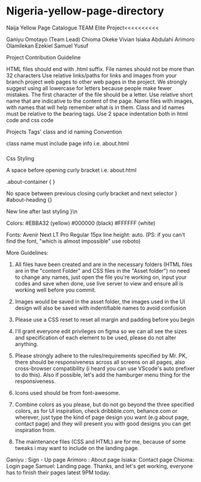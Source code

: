 # Nigeria-yellow-page-directory




Naija Yellow Page Catalogue 
TEAM Elite Project<<<<<<<<<<

Ganiyu Omotayo (Team Lead)
Chioma Okeke Vivian
Isiaka Abdulahi
Arimoro Olamilekan Ezekiel
Samuel Yusuf

Project Contribution Guideline

HTML files should end with .html suffix.
File names should not be more than 32 characters
Use relative links/paths for links and images from your branch project web pages to other web pages in the project.
We strongly suggest using all lowercase for letters because people make fewer mistakes.
The first character of the file should be a letter.
Use relative short name that are indicative to the content of the page.
Name files with images, with names that will help remember what is in them.
Class and id names must be relative to the bearing tags.
Use 2 space indentation both in html code and css code

Projects Tags' class and id naming Convention

class name must include page info
i.e. about.html
<div class="about-container">

<h3 id="about-heading">

</h3>

<p id="about-paragraph"></p>

</div>

Css Styling

A space before opening curly bracket
i.e. about.html

.about-container { }

No space between previous closing curly bracket and next selector
} #about-heading {}

New line after last styling }\n

Colors:
#EBBA32 (yellow)
#000000 (black)
#FFFFFF (white)

Fonts:
Avenir Next LT Pro
Regular
15px
line height: auto.
(PS: if you can't find the font, "which is almost impossible" use roboto)

More Guidelines:

1.	All files have been created and are in the necessary folders (HTML files are in the "content Folder" and CSS files in the "Asset folder")
	no need to change any names, just open the file you're working on, input your codes and save when done, use live server to view and ensure all is working well before
	you commit.

2.	Images would be saved in the asset folder, the images used in the UI design will also be saved with indentifiable names to avoid confusion  

2.	Please use a CSS reset to reset all margin and padding before you begin

3.	I'll grant everyone edit privileges on figma so we can all see the sizes and specification
	of each element to be used, please do not alter anything.

4.	Please strongly adhere to the rules/requirements specified by Mr. PK, there
	should be responsiveness across all screens on all pages, also cross-browser
	compatibility (i heard you can use VScode's auto prefixer to do this).
	Also if possible, let's add the hamburger menu thing for the responsiveness.

5.	Icons used should be from font-awesome.


6.	Combine colors as you please, but do not go beyond the three specified colors, as for UI inspiration, check
	dribbble.com, behance.com or wherever, just type the kind of page design you want (e.g about page, contact page)
	and they will present you with good designs you can get inspiration from.
	
7.	The maintenance files (CSS and HTML) are for me, because of some tweaks i may want to include on the landing page.

  Ganiyu : Sign - Up page
  Arimoro : About page
  Isiaka: Contact page
  Chioma: Login page
  Samuel: Landing page.
	Thanks, and let's get working, everyone has to finish their pages latest 9PM today.

